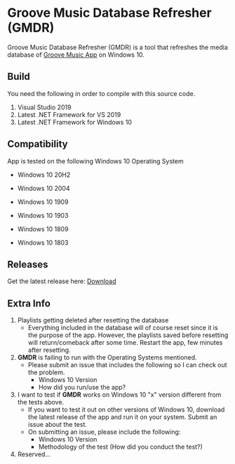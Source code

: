 # Groove Music Database Refresher (GMDR)
Groove Music Database Refresher (GMDR) is a tool that refreshes the media database of [Groove Music App](https://www.microsoft.com/en-us/p/groove-music/9wzdncrfj3pt?activetab=pivot:overviewtab) on Windows 10.



## Build

You need the following in order to compile with this source code.

1. Visual Studio 2019
2. Latest .NET Framework for VS 2019
3. Latest .NET Framework for Windows 10



## Compatibility

App is tested on the following Windows 10 Operating System

- Windows 10 20H2
- Windows 10 2004
- Windows 10 1909

- Windows 10 1903

- Windows 10 1809

- Windows 10 1803



## Releases

Get the latest release here: [Download](https://emandev.github.io/downloads.html)



## Extra Info

1. Playlists getting deleted after resetting the database
   - Everything included in the database will of course reset since it is the purpose of the app. However, the playlists saved before resetting will return/comeback after some time. Restart the app, few minutes after resetting.
2. <b>GMDR</b> is failing to run with the Operating Systems mentioned.
   - Please submit an issue that includes the following so I can check out the problem.
     - Windows 10 Version
     - How did you run/use the app?
3. I want to test if <b>GMDR</b> works on Windows 10 "x" version different from the tests above.
   - If you want to test it out on other versions of Windows 10, download the latest release of the app and run it on your system. Submit an issue about the test.
   - On submitting an issue, please include the following:
     - Windows 10 Version
     - Methodology of the test (How did you conduct the test?)
4. Reserved...